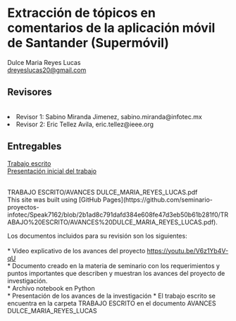 # Extracción de tópicos en comentarios de la aplicación móvil de Santander (Supermóvil)

Dulce Maria Reyes Lucas</br>
dreyeslucas20@gmail.com

## Revisores
<br>
<li>Revisor 1: Sabino Miranda Jimenez, sabino.miranda@infotec.mx</li>
<li>Revisor 2: Eric Tellez Avila, eric.tellez@ieee.org</li>

## Entregables
   
   [Trabajo escrito](/TRABAJO%20ESCRITO/AVANCES%20DULCE_MARIA_REYES_LUCAS.pdf)</li>
   <br>
   [Presentación inicial del trabajo](/TRABAJO%20ESCRITO/PRESENTACION_AVANCES_DULCE_MARIA_REYES_LUCAS.pdf)</li>
   

   <br>
   TRABAJO ESCRITO/AVANCES DULCE_MARIA_REYES_LUCAS.pdf
   <br>
   This site was built using [GitHub Pages](https://github.com/seminario-proyectos-infotec/Speak7162/blob/2b1ad8c791dafd384e608fe47d3eb50b61b281f0/TRABAJO%20ESCRITO/AVANCES%20DULCE_MARIA_REYES_LUCAS.pdf).
   
Los documentos incluidos para su revisión son los siguientes:<br>
<br>
    * Video explicativo de los avances del proyecto https://youtu.be/V6z1Yb4V-qU <br>
    * Documento creado en la materia de seminario con los requerimientos y puntos importantes que describen y muestran los avances del proyecto de investigación.<br>
    * Archivo notebook en Python <br>
    * Presentación de los avances de la investigación
    * El trabajo escrito se encuentra en la carpeta TRABAJO ESCRITO en el documento AVANCES DULCE_MARIA_REYES_LUCAS
